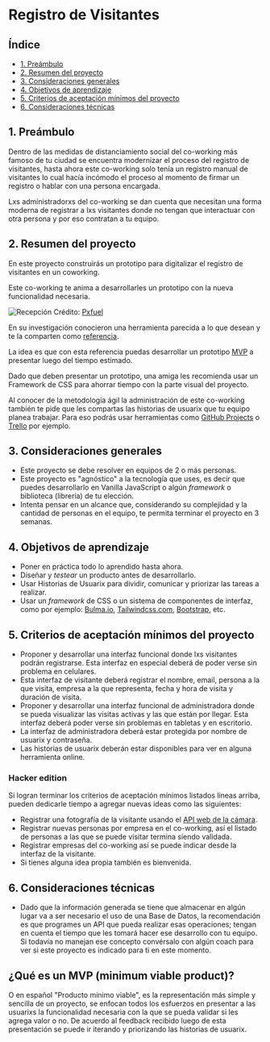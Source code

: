 # Registro de Visitantes

## Índice

- [1. Preámbulo](#1-preambulo)
- [2. Resumen del proyecto](#2-resumen-del-proyecto)
- [3. Consideraciones generales](#3-consideraciones-generales)
- [4. Objetivos de aprendizaje](#4-objetivos-de-aprendizaje)
- [5. Criterios de aceptación mínimos del proyecto](#5-criterios-de-aceptacion-minimos-del-proyecto)
- [6. Consideraciones técnicas](#6-consideraciones-tecnicas)

## 1. Preámbulo

Dentro de las medidas de distanciamiento social del co-working más famoso de tu
ciudad se encuentra modernizar el proceso del registro de visitantes, hasta ahora
este co-working solo tenía un registro manual de visitantes lo cual hacía incómodo
el proceso al momento de firmar un registro o hablar con una persona encargada.

Lxs administradorxs del co-working se dan cuenta que necesitan una forma moderna
de registrar a lxs visitantes donde no tengan que interactuar con otra persona y
por eso contratan a tu equipo.

## 2. Resumen del proyecto

En este proyecto construirás un prototipo para digitalizar el registro de
visitantes en un coworking.

Este co-working te anima a desarrollarles un prototipo con la nueva funcionalidad
necesaria.

![Recepción](https://user-images.githubusercontent.com/110297/135544479-56a82d7c-a284-4d97-a5da-96c3ef752f89.jpg)
Crédito: [Pxfuel](https://pxfuel.com/)

En su investigación conocieron una herramienta parecida a lo que desean y te la
comparten como [referencia](https://envoy.com/content/office-touchless-sign-in/).

La idea es que con esta referencia puedas desarrollar un prototipo [MVP](#que-es-un-mvp-minimum-viable-product)
a presentar luego del tiempo estimado.

Dado que deben presentar un prototipo, una amiga les recomienda usar un Framework
de CSS para ahorrar tiempo con la parte visual del proyecto.

Al conocer de la metodología ágil la administración de este co-working también
te pide que les compartas las historias de usuarix que tu equipo planea trabajar.
Para eso podrás usar herramientas como [GitHub Projects](https://github.com/features/project-management/)
o [Trello](https://trello.com/) por ejemplo.

## 3. Consideraciones generales

- Este proyecto se debe resolver en equipos de 2 o más personas.
- Este proyecto es "agnóstico" a la tecnología que uses, es decir que puedes
desarrollarlo en Vanilla JavaScript o algún _framework_ o biblioteca (librería)
de tu elección.
- Intenta pensar en un alcance que, considerando su complejidad y la cantidad de
personas en el equipo, te permita terminar el proyecto en 3 semanas.

## 4. Objetivos de aprendizaje

- Poner en práctica todo lo aprendido hasta ahora.
- Diseñar y _testear_ un producto antes de desarrollarlo.
- Usar Historias de Usuarix para dividir, comunicar y priorizar las tareas a
realizar.
- Usar un _framework_ de CSS o un sistema de componentes de interfaz, como por ejemplo:
[Bulma.io](https://bulma.io/), [Tailwindcss.com](https://tailwindcss.com/),
[Bootstrap](https://getbootstrap.com/), etc.

## 5. Criterios de aceptación mínimos del proyecto

- Proponer y desarrollar una interfaz funcional donde lxs visitantes podrán
registrarse. Esta interfaz en especial deberá de poder verse sin problema en
celulares.
- Esta interfaz de visitante deberá registrar el nombre, email, persona a la que
visita, empresa a la que representa, fecha y hora de visita y duración de visita.
- Proponer y desarrollar una interfaz funcional de administradora donde se pueda
visualizar las visitas activas y las que están por llegar. Esta interfaz deberá
poder verse sin problemas en tabletas y en escritorio.
- La interfaz de administradora deberá estar protegida por nombre de usuarix y
contraseña.
- Las historias de usuarix deberán estar disponibles para ver en alguna herramienta
online.

### Hacker edition

Si logran terminar los criterios de aceptación mínimos listados líneas arriba,
pueden dedicarle tiempo a agregar nuevas ideas como las siguientes:

- Registrar una fotografía de la visitante usando el [API web de la cámara](https://developer.mozilla.org/es/docs/Web/API/MediaDevices/getUserMedia).
- Registrar nuevas personas por empresa en el co-working, así el listado de personas
a las que se puede visitar termina siendo validada.
- Registrar empresas del co-working así se puede indicar desde la interfaz de la
visitante.
- Si tienes alguna idea propia también es bienvenida.

## 6. Consideraciones técnicas

- Dado que la información generada se tiene que almacenar en algún lugar va a ser
necesario el uso de una Base de Datos, la recomendación es que programes un API
que pueda realizar esas operaciones; tengan en cuenta el tiempo que les tomará hacer
ese desarrollo con tu equipo. Si todavía no manejan ese concepto convérsalo con
algún coach para ver si este proyecto es indicado para ti en este momento.

## ¿Qué es un MVP (minimum viable product)?

O en español "Producto mínimo viable", es la representación más simple y sencilla
de un proyecto, se enfocan todos los esfuerzos en presentar a las usuarixs la funcionalidad
necesaria con la que se pueda validar si les agrega valor o no.
De acuerdo al feedback recibido luego de esta presentación se puede ir iterando
y priorizando las historias de usuarix.
